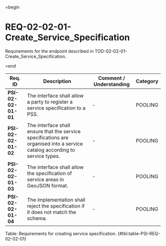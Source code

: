=begin

# REQ-02-02-01-Create_Service_Specification

Requirements for the endpoint described in TOD-02-02-01-Create_Service_Specification.

=end

| Req. ID                        | Description                         | Comment / Understanding                  | Category                       |
| ------------------------------ | ----------------------------------- | ---------------------------------------- | ------------------------------ |
| __PSI-02-02-01-01__ | The interface shall allow a party to register a service specification to a PSS.                                             | -                       | POOLING  |
| __PSI-02-02-01-02__ | The interface shall ensure that the service specifications are organised into a service catalog according to service types. | -                       | POOLING  |
| __PSI-02-02-01-03__ | The interface shall allow the specification of service areas in GeoJSON format.                                             | -                       | POOLING  |
| __PSI-02-02-01-04__ | The implementation shall reject the specification if it does not match the schema.                                          | -                       | POOLING  |

Table: Requirements for creating service specification. {#tbl:table-PSI-REQ-02-02-01}

